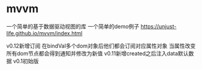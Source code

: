 # mvvm
一个简单的基于数据驱动视图的库
一个简单的demo例子
https://unjust-life.github.io/mvvm/index.html


v0.12新增订阅 在bindVal多个dom对象后他们都会订阅对应属性对象 当属性改变所有dom节点都会得到通知并修改为新值
v0.11新增created之后注入data默认数据
v0.1初始版
